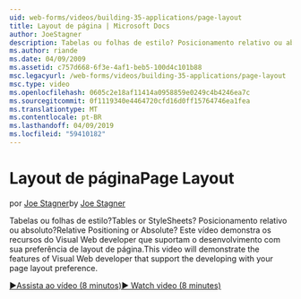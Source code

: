 ```yaml
---
uid: web-forms/videos/building-35-applications/page-layout
title: Layout de página | Microsoft Docs
author: JoeStagner
description: Tabelas ou folhas de estilo? Posicionamento relativo ou absoluto? Este vídeo demonstra os recursos do Visual Web developer que dão suporte a desenvolvimento com yo...
ms.author: riande
ms.date: 04/09/2009
ms.assetid: c757d668-6f3e-4af1-beb5-100d4c101b88
msc.legacyurl: /web-forms/videos/building-35-applications/page-layout
msc.type: video
ms.openlocfilehash: 0605c2e18af11414a0958859e0249c4b4246ea7c
ms.sourcegitcommit: 0f1119340e4464720cfd16d0ff15764746ea1fea
ms.translationtype: MT
ms.contentlocale: pt-BR
ms.lasthandoff: 04/09/2019
ms.locfileid: "59410182"
---
```

# <a name="page-layout"></a><span data-ttu-id="1f384-105">Layout de página</span><span class="sxs-lookup"><span data-stu-id="1f384-105">Page Layout</span></span>

<span data-ttu-id="1f384-106">por [Joe Stagner](https://github.com/JoeStagner)</span><span class="sxs-lookup"><span data-stu-id="1f384-106">by [Joe Stagner](https://github.com/JoeStagner)</span></span>

<span data-ttu-id="1f384-107">Tabelas ou folhas de estilo?</span><span class="sxs-lookup"><span data-stu-id="1f384-107">Tables or StyleSheets?</span></span> <span data-ttu-id="1f384-108">Posicionamento relativo ou absoluto?</span><span class="sxs-lookup"><span data-stu-id="1f384-108">Relative Positioning or Absolute?</span></span> <span data-ttu-id="1f384-109">Este vídeo demonstra os recursos do Visual Web developer que suportam o desenvolvimento com sua preferência de layout de página.</span><span class="sxs-lookup"><span data-stu-id="1f384-109">This video will demonstrate the features of Visual Web developer that support the developing with your page layout preference.</span></span>

[<span data-ttu-id="1f384-110">&#9654;Assista ao vídeo (8 minutos)</span><span class="sxs-lookup"><span data-stu-id="1f384-110">&#9654; Watch video (8 minutes)</span></span>](https://channel9.msdn.com/Blogs/ASP-NET-Site-Videos/page-layout)
